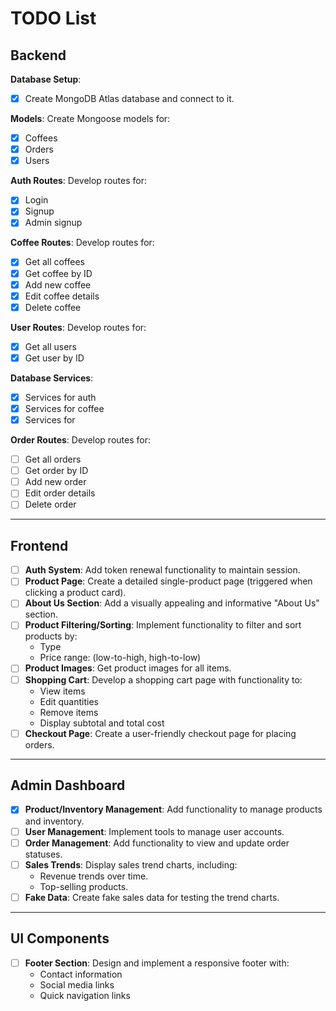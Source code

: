 # TODO List

## Backend
**Database Setup**: 
- [x] Create MongoDB Atlas database and connect to it.

**Models**: Create Mongoose models for:
- [x] Coffees
- [x] Orders
- [x] Users

**Auth Routes**: Develop routes for:
- [x] Login
- [x] Signup
- [x] Admin signup

**Coffee Routes**: Develop routes for:
- [x] Get all coffees
- [x] Get coffee by ID
- [x] Add new coffee
- [x] Edit coffee details
- [x] Delete coffee

**User Routes**: Develop routes for:
- [x] Get all users
- [x] Get user by ID

**Database Services**:
- [x] Services for auth
- [x] Services for coffee
- [x] Services for 

**Order Routes**: Develop routes for:
- [ ] Get all orders
- [ ] Get order by ID
- [ ] Add new order
- [ ] Edit order details
- [ ] Delete order

---

## Frontend
- [ ] **Auth System**: Add token renewal functionality to maintain session.
- [ ] **Product Page**: Create a detailed single-product page (triggered when clicking a product card).
- [ ] **About Us Section**: Add a visually appealing and informative "About Us" section.
- [ ] **Product Filtering/Sorting**: Implement functionality to filter and sort products by:
  - Type
  - Price range: (low-to-high, high-to-low)
- [ ] **Product Images**: Get product images for all items.
- [ ] **Shopping Cart**: Develop a shopping cart page with functionality to:
  - View items
  - Edit quantities
  - Remove items
  - Display subtotal and total cost
- [ ] **Checkout Page**: Create a user-friendly checkout page for placing orders.

---

## Admin Dashboard
- [x] **Product/Inventory Management**: Add functionality to manage products and inventory.
- [ ] **User Management**: Implement tools to manage user accounts.
- [ ] **Order Management**: Add functionality to view and update order statuses.
- [ ] **Sales Trends**: Display sales trend charts, including:
  - Revenue trends over time.
  - Top-selling products.
- [ ] **Fake Data**: Create fake sales data for testing the trend charts.

---

## UI Components
- [ ] **Footer Section**: Design and implement a responsive footer with:
  - Contact information
  - Social media links
  - Quick navigation links
